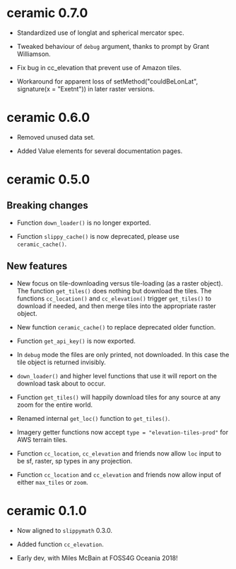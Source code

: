 # ceramic 0.7.0

* Standardized use of longlat and spherical mercator spec. 

* Tweaked behaviour of `debug` argument, thanks to prompt by Grant Williamson. 

* Fix bug in cc_elevation that prevent use of Amazon tiles. 

* Workaround for apparent loss of setMethod("couldBeLonLat", signature(x = "Exetnt")) in later raster versions. 

# ceramic 0.6.0

* Removed unused data set. 

* Added Value elements for several documentation pages. 

# ceramic 0.5.0

## Breaking changes

* Function `down_loader()` is no longer exported. 

* Function `slippy_cache()` is now deprecated, please use `ceramic_cache()`. 


## New features

* New focus on tile-downloading versus tile-loading (as a raster object). The function 
 `get_tiles()` does nothing but download the tiles. The functions `cc_location()` and
 `cc_elevation()` trigger `get_tiles()` to download if needed, and then merge tiles into the 
 appropriate raster object. 

* New function `ceramic_cache()` to replace deprecated older function. 

* Function `get_api_key()` is now exported. 

* In `debug` mode the files are only printed, not downloaded. In this case the tile object is returned invisibly. 

* `down_loader()` and higher level functions that use it will report on the download task about to occur. 

* Function `get_tiles()` will happily download tiles for any source at any zoom for the entire world. 

* Renamed internal `get_loc()` function to `get_tiles()`. 

* Imagery getter functions now accept `type = "elevation-tiles-prod"` for AWS terrain tiles. 

* Function `cc_location`, `cc_elevation` and friends now allow `loc` input to be sf, raster, sp types in any projection. 

* Function `cc_location` and `cc_elevation` and friends now allow input of either `max_tiles` or `zoom`. 

# ceramic 0.1.0

* Now aligned to `slippymath` 0.3.0. 

* Added function `cc_elevation`. 

* Early dev, with Miles McBain at FOSS4G Oceania 2018!  
